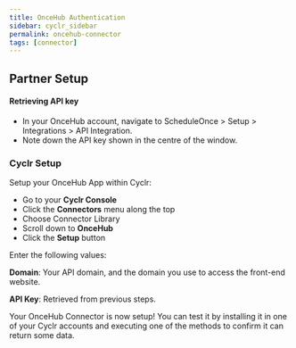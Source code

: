 ```yaml
---
title: OnceHub Authentication
sidebar: cyclr_sidebar
permalink: oncehub-connector
tags: [connector]
---
```


## Partner Setup

#### Retrieving API key
*   In your OnceHub account, navigate to ScheduleOnce > Setup > Integrations > API Integration.
* Note down the API key shown in the centre of the window.

### Cyclr Setup

Setup your OnceHub App within Cyclr:

*   Go to your **Cyclr Console**
*   Click the **Connectors** menu along the top
*   Choose Connector Library
*   Scroll down to **OnceHub**
*   Click the **Setup** button

Enter the following values:

**Domain**: Your API domain, and the domain you use to access the front-end website.

**API Key**: Retrieved from previous steps.

Your OnceHub Connector is now setup! You can test it by installing it in one of your Cyclr accounts and executing one of the methods to confirm it can return some data.
